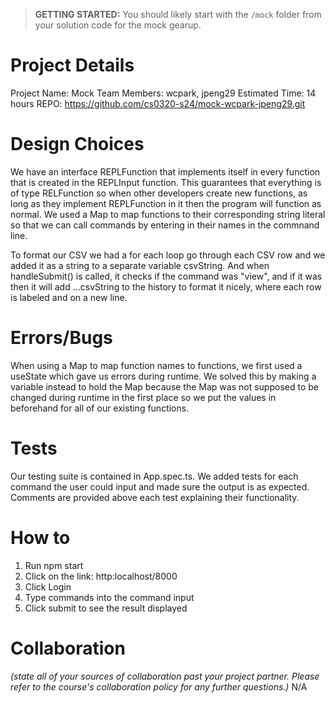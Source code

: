 > **GETTING STARTED:** You should likely start with the `/mock` folder from your solution code for the mock gearup.

# Project Details

Project Name: Mock
Team Members: wcpark, jpeng29
Estimated Time: 14 hours
REPO: https://github.com/cs0320-s24/mock-wcpark-jpeng29.git

# Design Choices

We have an interface REPLFunction that implements itself in every function that is created in the REPLInput function. This guarantees that everything is of type RELFunction so when other developers create new functions, as long as they implement REPLFunction in it then the program will function as normal. We used a Map to map functions to their corresponding string literal so that we can call commands by entering in their names in the commnand line.

To format our CSV we had a for each loop go through each CSV row and we added it as a string to a separate variable csvString. And when handleSubmit() is called, it checks if the command was "view", and if it was then it will add ...csvString to the history to format it nicely, where each row is labeled and on a new line.

# Errors/Bugs

When using a Map to map function names to functions, we first used a useState which gave us errors during runtime. We solved this by making a variable instead to hold the Map because the Map was not supposed to be changed during runtime in the first place so we put the values in beforehand for all of our existing functions.

# Tests

Our testing suite is contained in App.spec.ts. We added tests for each command the user could input and made sure the output is as expected. Comments are provided above each test explaining their functionality.

# How to

1. Run npm start
2. Click on the link: http:localhost/8000
3. Click Login
4. Type commands into the command input
5. Click submit to see the result displayed

# Collaboration

_(state all of your sources of collaboration past your project partner. Please refer to the course's collaboration policy for any further questions.)_
N/A
